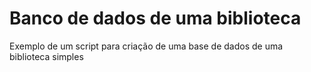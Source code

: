 
<h1>Banco de dados de uma biblioteca</h1>
<p>Exemplo de um script para criação de uma base de dados de uma biblioteca simples</p>
